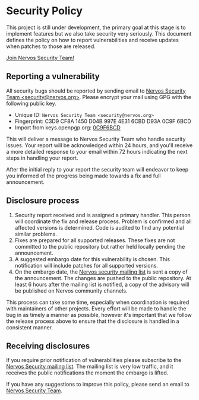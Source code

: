 # Security Policy

This project is still under development, the primary goal at this stage is to implement features but we also take security very seriously. This document defines the policy on how to report vulnerabilities and receive updates when patches to those are released.

[Join Nervos Security Team!](mailto:careers@nervos.org)


## Reporting a vulnerability

All security bugs should be reported by sending email to [Nervos Security Team \<security@nervos.org>](mailto:security@nervos.org). Please encrypt your mail using GPG with the following public key.

* Unique ID: `Nervos Security Team <security@nervos.org>`
* Fingerprint: C3D9 CF8A 1450 D04B 997E  4E31 6CBD D93A 0C9F 6BCD
* Import from keys.openpgp.org: [0C9F6BCD](https://keys.openpgp.org/search?q=security@nervos.org)

This will deliver a message to Nervos Security Team who handle security issues. Your report will be acknowledged within 24 hours, and you'll receive a more detailed response to your email within 72 hours indicating the next steps in handling your report.

After the initial reply to your report the security team will endeavor to keep you informed of the progress being made towards a fix and full announcement.

## Disclosure process

1. Security report received and is assigned a primary handler. This person will coordinate the fix and release process. Problem is confirmed and all affected versions is determined. Code is audited to find any potential similar problems.
2. Fixes are prepared for all supported releases. These fixes are not committed to the public repository but rather held locally pending the announcement.
3. A suggested embargo date for this vulnerability is chosen. This notification will include patches for all supported versions.
4. On the embargo date, the [Nervos security mailing list](https://groups.google.com/u/0/a/nervos.org/g/security-mailing-list) is sent a copy of the announcement. The changes are pushed to the public repository. At least 6 hours after the mailing list is notified, a copy of the advisory will be published on Nervos community channels.

This process can take some time, especially when coordination is required with maintainers of other projects. Every effort will be made to handle the bug in as timely a manner as possible, however it's important that we follow the release process above to ensure that the disclosure is handled in a consistent manner.

## Receiving disclosures

If you require prior notification of vulnerabilities please subscribe to the [Nervos Security mailing list](https://groups.google.com/u/0/a/nervos.org/g/security-mailing-list). The mailing list is very low traffic, and it receives the public notifications the moment the embargo is lifted.

If you have any suggestions to improve this policy, please send an email to [Nervos Security Team](security@nervos.org).

